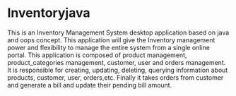# Inventoryjava
This is an Inventory Management System desktop application based on java and oops concept. 
This application will give the Inventory management power and flexibility to manage the entire system from a single online portal.
This application is composed of product management, product_categories management, customer, user and orders management. It is responsible for creating, updating, deleting, querying information about products, customer, user, orders,etc.
Finally it takes orders from customer and generate a bill and update their pending bill amount.
